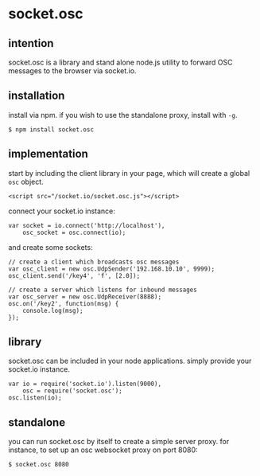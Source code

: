 socket.osc
===

intention
---
socket.osc is a library and stand alone node.js utility to forward OSC messages to the browser via socket.io.

installation
---
install via npm. if you wish to use the standalone proxy, install with `-g`.

    $ npm install socket.osc

implementation
---
start by including the client library in your page, which will create a global `osc` object.

    <script src="/socket.io/socket.osc.js"></script>

connect your socket.io instance:

    var socket = io.connect('http://localhost'),
        osc_socket = osc.connect(io);

and create some sockets:

    // create a client which broadcasts osc messages
    var osc_client = new osc.UdpSender('192.168.10.10', 9999);
    osc_client.send('/key4', 'f', [2.0]);

    // create a server which listens for inbound messages
    var osc_server = new osc.UdpReceiver(8888);
    osc.on('/key2', function(msg) {
        console.log(msg);
    });

library
---
socket.osc can be included in your node applications. simply provide your socket.io instance.

    var io = require('socket.io').listen(9000),
        osc = require('socket.osc');
    osc.listen(io);

standalone
---
you can run socket.osc by itself to create a simple server proxy. for instance, to set up an osc websocket proxy on port 8080:

    $ socket.osc 8080